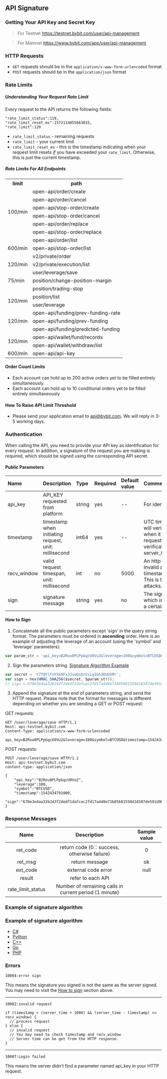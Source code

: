 ## API Signature

### Getting Your API Key and Secret Key

> For Testnet
<a href="https://testnet.bybit.com/user/api-management">https://testnet.bybit.com/user/api-management</a>

> For Mainnet
<a href="https://www.bybit.com/app/user/api-management">https://www.bybit.com/app/user/api-management</a>

### HTTP Requests
* `GET` requests should be in the `application/x-www-form-urlencoded` format
* `POST` requests should be in the `application/json` format

### Rate Limits
##### Understanding Your Request Rate Limit
Every request to the API returns the following fields:
```
"rate_limit_status":119,
"rate_limit_reset_ms":1572114055663815,
"rate_limit":120
```
* `rate_limit_status` - remaining requests
* `rate_limit` - your current limit
* `rate_limit_reset_ms` - this is the timestamp indicating when your request limit resets *if* you have exceeded your `rate_limit`. Otherwise, this is just the current timestamp.

##### Rate Limits For All Endpoints

  <escape>
    <table>
      <tr>
        <th>limit</th>
        <th>path</th>
      </tr>
      <tr>
        <td rowspan="6">100/min</td>
        <td>open-api/order/create </td>
      </tr>
      <tr><td>open-api/order/cancel       </td></tr>
      <tr><td>open-api/stop-order/create  </td></tr>
      <tr><td>open-api/stop-order/cancel  </td></tr>
      <tr><td>open-api/order/replace      </td></tr>
      <tr><td>open-api/stop-order/replace </td></tr>
      <tr>
        <td rowspan="3">600/min</td>
        <td>open-api/order/list </td>
      </tr>
	    <tr><td>open-api/stop-order/list </td></tr>
      <tr><td>v2/private/order </td></tr>
      <tr>
        <td>120/min</td>
        <td>v2/private/execution/list</td>
      </tr>
      <tr>
        <td rowspan="3">75/min</td>
        <td>user/leverage/save  </td>
      </tr>
      <tr><td>position/change-position-margin </td></tr>
      <tr><td>position/trading-stop           </td></tr>
      <tr>
        <td rowspan="2">120/min</td>
        <td>position/list  </td>
      </tr>
      <tr><td>user/leverage</td></tr>
      <tr>
        <td rowspan="3">120/min</td>
        <td>open-api/funding/prev-funding-rate  </td>
      </tr>
      <tr><td>open-api/funding/prev-funding      </td></tr>
      <tr><td>open-api/funding/predicted-funding </td></tr>
      <tr>
        <td rowspan="2">120/min</td>
        <td>open-api/wallet/fund/records  </td>
      </tr>
	  <tr><td>open-api/wallet/withdraw/list </td></tr>
    <tr>
        <td rowspan="1">600/min</td>
        <td>open-api/api-key  </td>
      </tr>
    </table>
  </escape>

#### Order Count Limits
  * Each account can hold up to 200 active orders yet to be filled entirely simultaneously.
  * Each account can hold up to 10 conditional orders yet to be filled entirely simultaneously

#### How To Raise API Limit Threshold
  * Please send your application email to api@bybit.com. We will reply in 3-5 working days.

### Authentication
When calling the API, you need to provide your API key as identification for every request. In addition, a signature of the request you are making is required, which should be signed using the corresponding API secret.

#### Public Parameters
Name | Description | Type | Required | Default value| Comments
:- | :- | :- | :- | :- | :-
api_key | API_KEY requested from platform | string | yes | -- | For identification.
timestamp | timestamp when initiating request, unit: millisecond | int64 | yes | -- | UTC timestamp, server will verify this parameter when it receives the request. Rule of verification: timestamp < server_time + 1000.
recv_window| valid request timespan, unit: millisecond| int | no | 5000 | An http request will be invalid after this time: timestamp+recv_window. This is to prevent replay attacks.
sign | signature message |  string | yes | no | The signature message which is generated from a certain algorithm.

#### How to Sign
1. Concatenate all the public parameters except 'sign' in the query string format. The parameters must be ordered in **ascending** order. Here is an example of adjusting the leverage of an account (using the 'symbol' and 'leverage' parameters):

``` js
var param_str = 'api_key=B2Rou0PLPpGqcU0Vu2&leverage=100&symbol=BTCUSD&timestamp=1542434791000';
```

2. Sign the parameters string. [Signature Algorithm Example](#signature-algorithm)
```js
var secret = 't7T0YlFnYXk0Fx3JswQsDrViLg1Gh3DUU5Mr';
var sign = hex(HMAC_SHA256($secret, $param_str));
// sign = 670e3e4aa32b243f2dedf1dafcec2fd17a440e71b05681550416507de591d908
```

3. Append the signature at the end of parameters string, and send the HTTP request.
Please note that the format for messages is different depending on whether you are sending a GET or POST request:

GET requests:

```http
GET /user/leverage/save HTTP/1.1
Host: api-testnet.bybit.com
Content-Type: application/x-www-form-urlencoded

api_key=B2Rou0PLPpGqcU0Vu2&leverage=100&symbol=BTCUSD&timestamp=1542434791000&sign=670e3e4aa32b243f2dedf1dafcec2fd17a440e71b05681550416507de591d908

```

POST requests:

```http
POST /user/leverage/save HTTP/1.1
Host: api-testnet.bybit.com
content-type: application/json

{
    "api_key":"B2Rou0PLPpGqcU0Vu2",
    "leverage":100,
    "symbol":"BTCUSD",
    "timestamp":1542434791000,
    "sign":"670e3e4aa32b243f2dedf1dafcec2fd17a440e71b05681550416507de591d908"
}
```

### Response Messages

Name | Description | Sample value|
:-: | :-: | :-:
ret_code | return code (0：success, otherwise failure) | 0
ret_msg | return message | ok
ext_code | external code error| null
result | refer to each API|
rate_limit_status | Number of remaining calls in current period (1 minute)

### <span id="signature-algorithm">Example of signature algorithm</span>

### <span id="signature-algorithm">Example of signature algorithm</span>

* [C#](/en/example/Encryption.cs)
* [Python](/en/example/Encryption.py)
* [C++](/en/example/Encryption.cpp)
* [Go](/en/example/Encryption.go)
* [PHP](/en/example/Encryption.php)

### Errors

`10004:error sign`

This means the signature you signed is not the same as the server signed.
You may need to visit the [How to sign](#how-to-sign) section above.

<hr>

`10002:invalid request`

```
if (timestamp < (server_time + 1000) && (server_time - timestamp) <= recv_window) {
  // process request
} else {
  // invalid request
  // You may need to check timestamp and recv_window
  // Server time can be get from the HTTP response.
}
```

<hr>

`10007:Login failed`

This means the server didn't find a parameter named api_key in your HTTP request.
